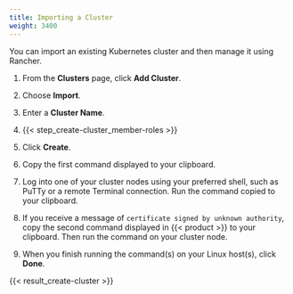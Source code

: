 ```yaml
---
title: Importing a Cluster
weight: 3400
---
```

You can import an existing Kubernetes cluster and then manage it using Rancher.

1. From the **Clusters** page, click **Add Cluster**.

2. Choose **Import**.

3. Enter a **Cluster Name**.

4. {{< step_create-cluster_member-roles >}}

5.	Click **Create**.

6.	Copy the first command displayed to your clipboard.

7. Log into one of your cluster nodes using your preferred shell, such as PuTTy or a remote Terminal connection. Run the command copied to your clipboard.

8.	If you receive a message of `certificate signed by unknown authority`, copy the second command displayed in {{< product >}} to your clipboard. Then run the command on your cluster node.

9. When you finish running the command(s) on your Linux host(s), click **Done**.

{{< result_create-cluster >}}

